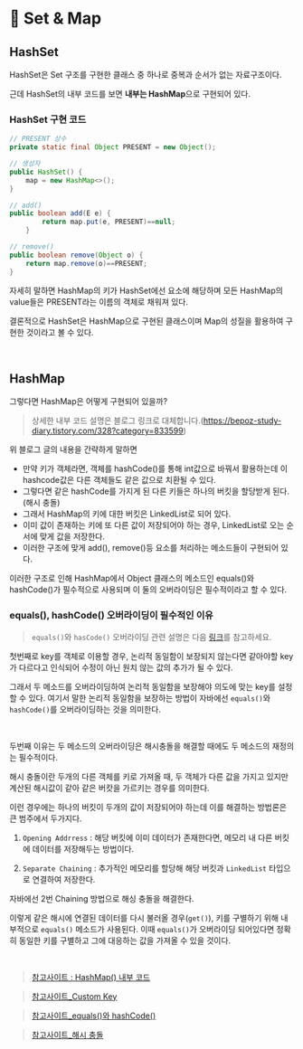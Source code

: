 # :pushpin: Set & Map

## HashSet
HashSet은 Set 구조를 구현한 클래스 중 하나로 중복과 순서가 없는 자료구조이다.

근데 HashSet의 내부 코드를 보면 **내부는 HashMap**으로 구현되어 있다.

### HashSet 구현 코드
```java
// PRESENT 상수
private static final Object PRESENT = new Object();

// 생성자
public HashSet() {
    map = new HashMap<>();
}

// add()     
public boolean add(E e) {
        return map.put(e, PRESENT)==null;
    }

// remove() 
public boolean remove(Object o) {
    return map.remove(o)==PRESENT;
}

```
자세히 말하면 HashMap의 키가 HashSet에선 요소에 해당하며 모든 HashMap의 value들은 PRESENT라는 이름의 객체로 채워져 있다. 

결론적으로 HashSet은 HashMap으로 구현된 클래스이며 Map의 성질을 활용하여 구현한 것이라고 볼 수 있다.

<br>

## HashMap
그렇다면 HashMap은 어떻게 구현되어 있을까?
> 상세한 내부 코드 설명은 블로그 링크로 대체합니다.(https://bepoz-study-diary.tistory.com/328?category=833599)

위 블로그 글의 내용을 간략하게 말하면

- 만약 키가 객체라면, 객체를 hashCode()를 통해 int값으로 바꿔서 활용하는데 이 hashcode값은 다른 객체들도 같은 값으로 치환될 수 있다.
- 그렇다면 같은 hashCode를 가지게 된 다른 키들은 하나의 버킷을 할당받게 된다.(해시 충돌)
- 그래서 HashMap의 키에 대한 버킷은 LinkedList로 되어 있다.
- 이미 값이 존재하는 키에 또 다른 값이 저장되어야 하는 경우, LinkedList로 오는 순서에 맞게 값을 저장한다.
- 이러한 구조에 맞게 add(), remove()등 요소를 처리하는 메소드들이 구현되어 있다.

이러한 구조로 인해 HashMap에서 Object 클래스의 메소드인 equals()와 hashCode()가 필수적으로 사용되며 이 둘의 오버라이딩은 필수적이라고 할 수 있다.

### equals(), hashCode() 오버라이딩이 필수적인 이유
> `equals()`와 `hasCode()` 오버라이딩 관련 설명은 다음 [링크](https://github.com/kimcno3/TIL/blob/main/programming_language/java/java_equals_and_hashcode.md)를 참고하세요.

첫번째로 key를 객체로 이용할 경우, 논리적 동일함이 보장되지 않는다면 같아야할 key가 다르다고 인식되어 수정이 아닌 원치 않는 값의 추가가 될 수 있다.

그래서 두 메소드를 오버라이딩하여 논리적 동일함을 보장해야 의도에 맞는 key를 설정할 수 있다. 여기서 말한 논리적 동일함을 보장하는 방법이 자바에선 `equals()`와 `hashCode()`를 오버라이딩하는 것을 의미한다.

<br>

두번째 이유는 두 메소드의 오버라이딩은 해시충돌을 해결할 때에도 두 메소드의 재정의는 필수적이다.

해시 충돌이란 두개의 다른 객체를 키로 가져올 때, 두 객체가 다른 값을 가지고 있지만 계산된 해시값이 같아 같은 버캇을 가르키는 경우를 의미한다.

이런 경우에는 하나의 버킷이 두개의 값이 저장되어야 하는데 이를 해결하는 방법론은 큰 범주에서 두가지다.

1. `Opening Addrress` : 해당 버킷에 이미 데이터가 존재한다면, 메모리 내 다른 버킷에 데이터를 저장해두는 방법이다.

2. `Separate Chaining` : 추가적인 메모리를 할당해 해당 버킷과 `LinkedList` 타입으로 연결하여 저장한다.

자바에선 2번 Chaining 방법으로 해싱 충돌을 해결한다.

이렇게 같은 해시에 연결된 데이터를 다시 불러올 경우(`get()`), 키를 구별하기 위해 내부적으로 `equals()` 메소드가 사용된다. 이때 `equals()`가 오버라이딩 되어있다면 정확히 동일한 키를 구별하고 그에 대응하는 값을 가져올 수 있을 것이다.

<br>

> [참고사이트 : HashMap() 내부 코드](https://bepoz-study-diary.tistory.com/328?category=833599)

> [참고사이트_Custom Key](http://www.gisdeveloper.co.kr/?p=5332)

> [참고사이트_equals()와 hashCode()](https://nesoy.github.io/articles/2018-06/Java-equals-hashcode)

> [참고사이트_해시 충돌](https://m.blog.naver.com/weplayicecream/221467971945)